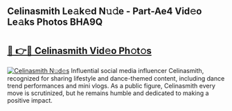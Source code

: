 ## Celinasmith Le𝚊k𝚎d N𝚞𝚍e - Part-Ae4 Vid𝚎o Le𝚊ks Photos BHA9Q

# <h2><a href="http://fbbu4o.evod.top/?m=Celinasmith">🔗 👉🔴 Celinasmith Vid𝚎o Ph𝚘t𝚘s</a></h2>

[![Celinasmith N𝚞d𝚎s](https://i.imgur.com/8V9OHl7.gif)](http://fbbu4o.evod.top/?m=Celinasmith)
Influential social media influencer Celinasmith, recognized for sharing lifestyle and dance-themed content, including dance trend performances and mini vlogs. As a public figure, Celinasmith every move is scrutinized, but he remains humble and dedicated to making a positive impact. 
